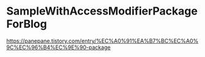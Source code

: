 # SampleWithAccessModifierPackageForBlog
https://panepane.tistory.com/entry/%EC%A0%91%EA%B7%BC%EC%A0%9C%EC%96%B4%EC%9E%90-package
